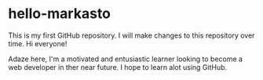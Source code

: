 # hello-markasto
This is my first GitHub repository. I will make changes to this repository over time.
Hi everyone!

Adaze here, I'm a motivated and entusiastic learner looking to become a web developer in ther near future.
I hope to learn alot using GitHub.
